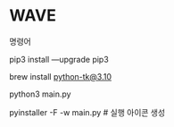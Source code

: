 # WAVE

명령어

pip3 install —upgrade pip3

brew install python-tk@3.10

python3 main.py

pyinstaller -F -w main.py  # 실행 아이콘 생성
